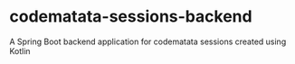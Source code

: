 # codematata-sessions-backend
A Spring Boot backend application for codematata sessions created using Kotlin
